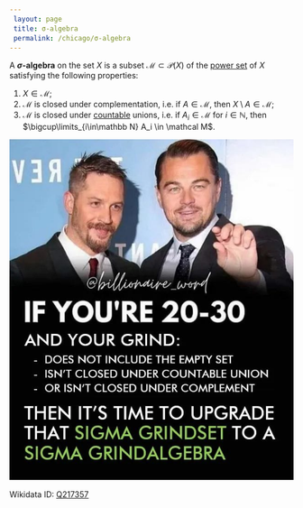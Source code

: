 ```yaml
---
 layout: page
 title: σ-algebra
 permalink: /chicago/σ-algebra
---
```

A **$\sigma$-algebra** on the set $X$ is a subset $\mathcal M \subset \mathcal P(X)$ of the [power set](https://mathgloss.github.io/MathGloss/chicago/power_set) of $X$ satisfying the following properties:
1. $X \in \mathcal M$;
2. $\mathcal M$ is closed under complementation, i.e. if $A \in \mathcal M$, then $X\setminus A \in \mathcal M$;
3. $\mathcal M$ is closed under [countable](https://mathgloss.github.io/MathGloss/chicago/countable) unions, i.e. if $A_i \in \mathcal M$ for $i \in \mathbb N$, then $\bigcup\limits_{i\in\mathbb N} A_i \in \mathcal M$.

![meme](taaodvf48ip81.jpg)

Wikidata ID: [Q217357](https://www.wikidata.org/wiki/Q217357)
